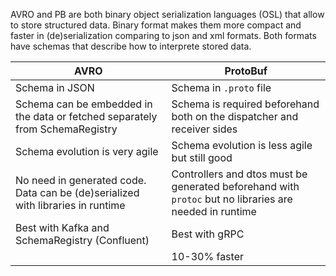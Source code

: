 AVRO and PB are both binary object serialization languages (OSL) that allow to store structured data. Binary format makes them more compact and faster in (de)serialization comparing to json and xml formats. Both formats have schemas that describe how to interprete stored data.

| AVRO                                                                            | ProtoBuf                                                                                               |
| ------------------------------------------------------------------------------- | ------------------------------------------------------------------------------------------------------ |
| Schema in JSON                                                                  | Schema in `.proto` file                                                                                |
| Schema can be embedded in the data or fetched separately from SchemaRegistry    | Schema is required beforehand both on the dispatcher and receiver sides                                |
| Schema evolution is very agile                                                  | Schema evolution is less agile but still good                                                          |
| No need in generated code. Data can be (de)serialized with libraries in runtime | Controllers and dtos must be generated beforehand with `protoc` but no libraries are needed in runtime |
| Best with Kafka and SchemaRegistry (Confluent)                                  | Best with gRPC                                                                                         |
|                                                                                 | 10-30% faster                                                                                          |

